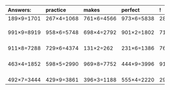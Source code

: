 | Answers: | practice | makes | perfect | ! |
| :--- | :--- | :--- | :--- | :--- |
| 189×9=1701 | 267×4=1068 | 761×6=4566 | 973×6=5838 | 283×5=1415 | 
|   |   |   |   |   | 
|   |   |   |   |   | 
|   |   |   |   |   | 
| 991×9=8919 | 958×6=5748 | 698×4=2792 | 901×2=1802 | 713×2=1426 | 
|   |   |   |   |   | 
|   |   |   |   |   | 
|   |   |   |   |   | 
|   |   |   |   |   | 
| 911×8=7288 | 729×6=4374 | 131×2=262 | 231×6=1386 | 769×3=2307 | 
|   |   |   |   |   | 
|   |   |   |   |   | 
|   |   |   |   |   | 
|   |   |   |   |   | 
| 463×4=1852 | 598×5=2990 | 969×8=7752 | 444×9=3996 | 910×5=4550 | 
|   |   |   |   |   | 
|   |   |   |   |   | 
|   |   |   |   |   | 
|   |   |   |   |   | 
| 492×7=3444 | 429×9=3861 | 396×3=1188 | 555×4=2220 | 295×5=1475 | 
